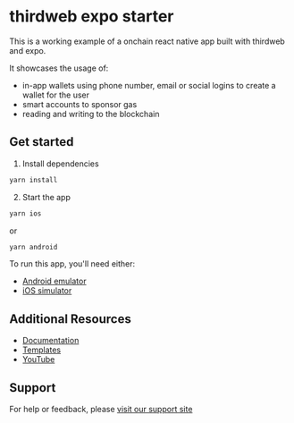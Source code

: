 # thirdweb expo starter

This is a working example of a onchain react native app built with thirdweb and expo.

It showcases the usage of:

- in-app wallets using phone number, email or social logins to create a wallet for the user
- smart accounts to sponsor gas
- reading and writing to the blockchain

## Get started

1. Install dependencies

```bash
yarn install
```

2. Start the app

```bash
yarn ios
```

or

```bash
yarn android
```

To run this app, you'll need either:

- [Android emulator](https://docs.expo.dev/workflow/android-studio-emulator/)
- [iOS simulator](https://docs.expo.dev/workflow/ios-simulator/)

## Additional Resources

- [Documentation](https://portal.thirdweb.com/typescript/v5)
- [Templates](https://thirdweb.com/templates)
- [YouTube](https://www.youtube.com/c/thirdweb)

## Support

For help or feedback, please [visit our support site](https://thirdweb.com/support)
